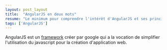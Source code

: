 ```yaml
---
layout: post_layout
title:  "AngularJS en deux mots"
resume: "Le minimum pour comprendre l'intérêt d'AngularJS et ses principes."
tags: ['AngularJS']
---
```


AngularJS est un [framework][framework] créer par google qui a la vocation de simplifier l'utilisation du javascript pour la création d'application web.


[angularjs]:http://angularjs.org
[framework]:http://fr.wikipedia.org/wiki/Framework
